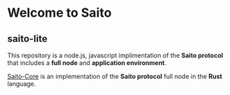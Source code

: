 # Welcome to Saito

## saito-lite

This repository is a node.js, javascript implimentation of the **Saito protocol** that includes a **full node** and **application environment**.

[Saito-Core](https://github.com/saitotech/saito-core) is an implementation of the **Saito protocol** full node in the **Rust** language. 